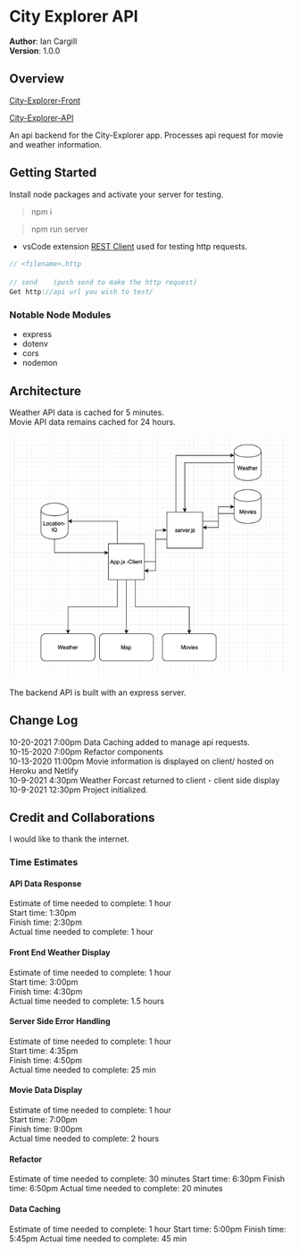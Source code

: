 # City Explorer API

**Author**: Ian Cargill\
**Version**: 1.0.0

## Overview

[City-Explorer-Front](https://explore-this.netlify.app)

[City-Explorer-API](https://explore-this.herokuapp.com)

An api backend for the City-Explorer app. Processes api request for movie and weather information.

## Getting Started

Install node packages and activate your server for testing.

> npm i

> npm run server

- vsCode extension [REST Client](https://marketplace.visualstudio.com/items?itemName=humao.rest-client) used for testing http requests.

```javascript
// <filename>.http

// send    (push send to make the http request)
Get http://api url you wish to test/
```

### Notable Node Modules

- express
- dotenv
- cors
- nodemon

## Architecture

Weather API data is cached for 5 minutes. \
Movie API data remains cached for 24 hours.

<img src="city-explorer-api.png"
     alt="App Diagram"
     style="margin-right: 10px;" />

The backend API is built with an express server.

## Change Log

10-20-2021 7:00pm Data Caching added to manage api requests.\
10-15-2020 7:00pm Refactor components\
10-13-2020 11:00pm Movie information is displayed on client/ hosted on Heroku and Netlify\
10-9-2021 4:30pm Weather Forcast returned to client - client side display\
10-9-2021 12:30pm Project initialized.

## Credit and Collaborations

I would like to thank the internet.

### Time Estimates

#### API Data Response

Estimate of time needed to complete: 1 hour\
Start time: 1:30pm\
Finish time: 2:30pm\
Actual time needed to complete: 1 hour

#### Front End Weather Display

Estimate of time needed to complete: 1 hour\
Start time: 3:00pm\
Finish time: 4:30pm\
Actual time needed to complete: 1.5 hours

#### Server Side Error Handling

Estimate of time needed to complete: 1 hour\
Start time: 4:35pm\
Finish time: 4:50pm\
Actual time needed to complete: 25 min

#### Movie Data Display

Estimate of time needed to complete: 1 hour\
Start time: 7:00pm\
Finish time: 9:00pm\
Actual time needed to complete: 2 hours

#### Refactor

Estimate of time needed to complete: 30 minutes
Start time: 6:30pm
Finish time: 6:50pm
Actual time needed to complete: 20 minutes

#### Data Caching

Estimate of time needed to complete: 1 hour
Start time: 5:00pm
Finish time: 5:45pm
Actual time needed to complete: 45 min

<!-- Name of feature:
Estimate of time needed to complete:
Start time:
Finish time:
Actual time needed to complete: -->
